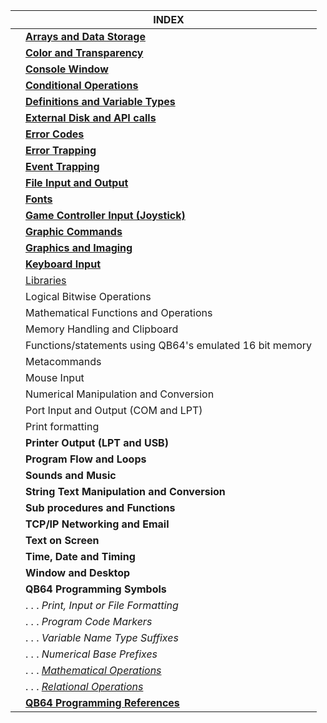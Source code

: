 | | INDEX | 
|------|--|
| | [**Arrays and Data Storage**](https://github.com/QB64Official/qb64/wiki/Keyword-Reference---By-Usage#arrays-and-data-storage) |
| | [**Color and Transparency**](https://github.com/QB64Official/qb64/wiki/Keyword-Reference---By-Usage#color-and-transparency) |
| | [**Console Window**](https://github.com/QB64Official/qb64/wiki/Keyword-Reference---By-Usage#console-window) |
| | [**Conditional Operations**](https://github.com/QB64Official/qb64/wiki/Keyword-Reference---By-Usage/#conditional-operations) |
| | [**Definitions and Variable Types**]() | 
| | [**External Disk and API calls**]() | 
| | [**Error Codes**]() | 
| | [**Error Trapping**]() | 
| | [**Event Trapping**]() | 
| | [**File Input and Output**]()
| | [**Fonts**]()
| | [**Game Controller Input (Joystick)**]()
| | [**Graphic Commands**]()
| | [**Graphics and Imaging**]()
| | [**Keyboard Input**]()
| | [Libraries](https://github.com/QB64Official/qb64/wiki/Keyword-Reference---By-Usage/Libraries)
| | Logical Bitwise Operations
| | Mathematical Functions and Operations
| | Memory Handling and Clipboard
| | Functions/statements using QB64's emulated 16 bit memory
| | Metacommands
| | Mouse Input
| | Numerical Manipulation and Conversion
| | Port Input and Output (COM and LPT)
| | Print formatting
| | **Printer Output (LPT and USB)**
| | **Program Flow and Loops**
| | **Sounds and Music**
| | **String Text Manipulation and Conversion**
| | **Sub procedures and Functions**
| | **TCP/IP Networking and Email**
| | **Text on Screen**
| | **Time, Date and Timing**
| | **Window and Desktop**
| | **QB64 Programming Symbols**
| | . . . _Print, Input or File Formatting_
| | . . .  _Program Code Markers_
| | . . . _Variable Name Type Suffixes_
| | . . .  _Numerical Base Prefixes_
| | . . . [_Mathematical Operations_](https://github.com/QB64Official/qb64/wiki/Keyword-Reference---By-Usage/Mathematical-Operations)
| | . . . [_Relational Operations_](https://github.com/QB64Official/qb64/wiki/Keyword-Reference---By-Usage/Relational-Operations)
| | [**QB64 Programming References**]()
